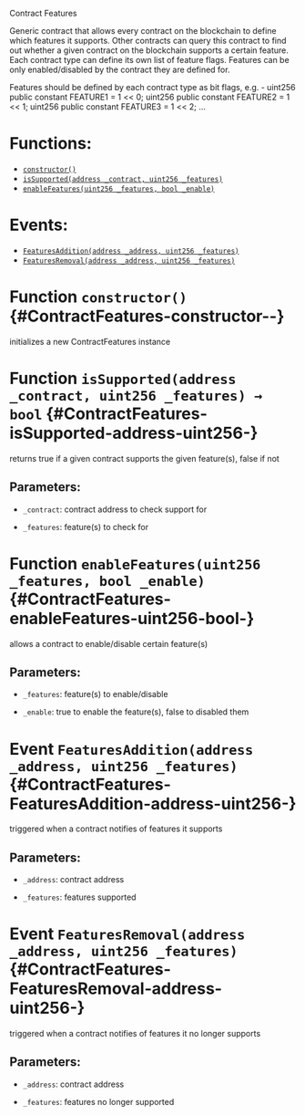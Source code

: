 Contract Features

Generic contract that allows every contract on the blockchain to define which features it supports.
Other contracts can query this contract to find out whether a given contract on the
blockchain supports a certain feature.
Each contract type can define its own list of feature flags.
Features can be only enabled/disabled by the contract they are defined for.

Features should be defined by each contract type as bit flags, e.g. -
uint256 public constant FEATURE1 = 1 << 0;
uint256 public constant FEATURE2 = 1 << 1;
uint256 public constant FEATURE3 = 1 << 2;
...

# Functions:
- [`constructor()`](#ContractFeatures-constructor--)
- [`isSupported(address _contract, uint256 _features)`](#ContractFeatures-isSupported-address-uint256-)
- [`enableFeatures(uint256 _features, bool _enable)`](#ContractFeatures-enableFeatures-uint256-bool-)

# Events:
- [`FeaturesAddition(address _address, uint256 _features)`](#ContractFeatures-FeaturesAddition-address-uint256-)
- [`FeaturesRemoval(address _address, uint256 _features)`](#ContractFeatures-FeaturesRemoval-address-uint256-)

# Function `constructor()` {#ContractFeatures-constructor--}
initializes a new ContractFeatures instance
# Function `isSupported(address _contract, uint256 _features) → bool` {#ContractFeatures-isSupported-address-uint256-}
returns true if a given contract supports the given feature(s), false if not


## Parameters:
- `_contract`:    contract address to check support for

- `_features`:    feature(s) to check for


# Function `enableFeatures(uint256 _features, bool _enable)` {#ContractFeatures-enableFeatures-uint256-bool-}
allows a contract to enable/disable certain feature(s)


## Parameters:
- `_features`:    feature(s) to enable/disable

- `_enable`:      true to enable the feature(s), false to disabled them

# Event `FeaturesAddition(address _address, uint256 _features)` {#ContractFeatures-FeaturesAddition-address-uint256-}
triggered when a contract notifies of features it supports


## Parameters:
- `_address`:     contract address

- `_features`:    features supported
# Event `FeaturesRemoval(address _address, uint256 _features)` {#ContractFeatures-FeaturesRemoval-address-uint256-}
triggered when a contract notifies of features it no longer supports


## Parameters:
- `_address`:     contract address

- `_features`:    features no longer supported

